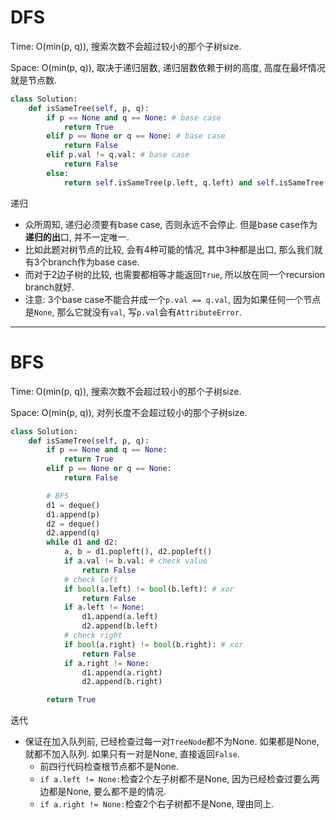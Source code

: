 # DFS

Time: O(min(p, q)), 搜索次数不会超过较小的那个子树size.

Space: O(min(p, q)), 取决于递归层数, 递归层数依赖于树的高度, 高度在最坏情况就是节点数.

```python
class Solution:
    def isSameTree(self, p, q):
        if p == None and q == None: # base case
            return True
        elif p == None or q == None: # base case
            return False 
        elif p.val != q.val: # base case
            return False
        else:
            return self.isSameTree(p.left, q.left) and self.isSameTree(p.right, q.right)
```

递归

-   众所周知, 递归必须要有base case, 否则永远不会停止. 但是base case作为**递归的出**口, 并不一定唯一.
-   比如此题对树节点的比较, 会有4种可能的情况, 其中3种都是出口, 那么我们就有3个branch作为base case.
-   而对于2边子树的比较, 也需要都相等才能返回`True`, 所以放在同一个recursion branch就好.
-   注意: 3个base case不能合并成一个`p.val == q.val`, 因为如果任何一个节点是`None`, 那么它就没有`val`, 写`p.val`会有`AttributeError`.

---

# BFS

Time: O(min(p, q)), 搜索次数不会超过较小的那个子树size.

Space: O(min(p, q)), 对列长度不会超过较小的那个子树size.

```python
class Solution:
    def isSameTree(self, p, q):
        if p == None and q == None:
            return True
        elif p == None or q == None:
            return False 

        # BFS
        d1 = deque()
        d1.append(p)
        d2 = deque()
        d2.append(q)
        while d1 and d2:
            a, b = d1.popleft(), d2.popleft()
            if a.val != b.val: # check value
                return False
            # check left
            if bool(a.left) != bool(b.left): # xor
                return False
            if a.left != None:
                d1.append(a.left)
                d2.append(b.left)
            # check right
            if bool(a.right) != bool(b.right): # xor
                return False
            if a.right != None:
                d1.append(a.right)
                d2.append(b.right)

        return True
```

迭代

-   保证在加入队列前, 已经检查过每一对`TreeNode`都不为None. 如果都是None, 就都不加入队列. 如果只有一对是None, 直接返回`False`.
    -   前四行代码检查根节点都不是None.
    -   `if a.left != None:`检查2个左子树都不是None, 因为已经检查过要么两边都是None, 要么都不是的情况.
    -   `if a.right != None:`检查2个右子树都不是None, 理由同上.

